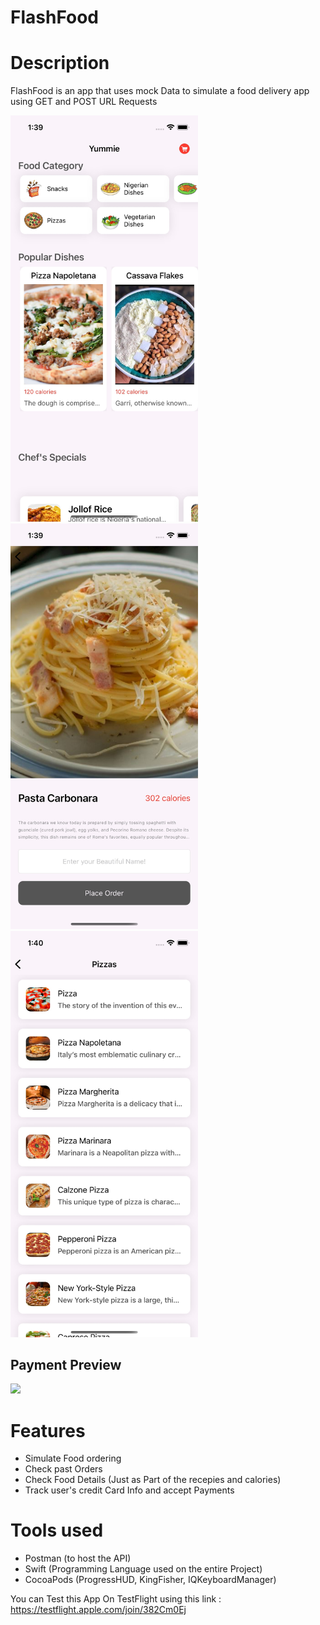 # FlashFood

# Description 
FlashFood is an app that uses mock Data to simulate a food delivery app using GET and POST URL Requests


<p float="left">
  <img src="screenshots/ss1.jpg" width="300" />
  <img src="screenshots/ss2.jpg" width="300" /> 
  <img src="screenshots/ss3.jpg" width="300" />
</p>

## Payment Preview
<img src="https://s8.gifyu.com/images/ezgif.com-gif-maker.gif" width="300" width="300" />





# Features
- Simulate Food ordering
- Check past Orders
- Check Food Details (Just as Part of the recepies and calories)
- Track user's credit Card Info and accept Payments
# Tools used
- Postman (to host the API)
- Swift  (Programming Language used on the entire Project)
- CocoaPods (ProgressHUD, KingFisher, IQKeyboardManager)


You can Test this App On TestFlight using this link : https://testflight.apple.com/join/382Cm0Ej

